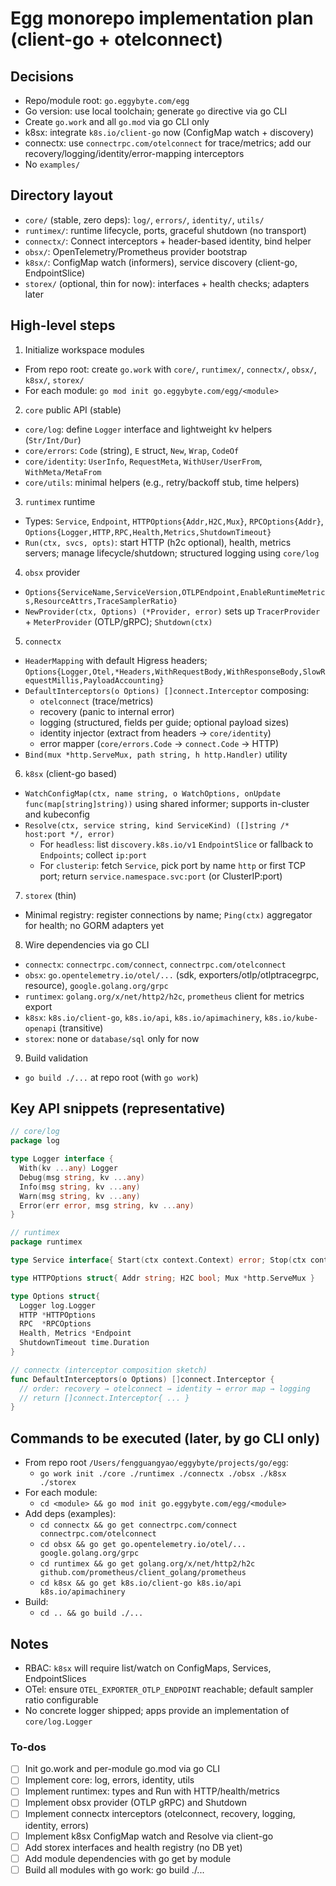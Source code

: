 <!-- ff5aa76b-da6f-4930-940c-3c264d417d82 836fbf77-a4fa-400b-9d72-c717d1eb2925 -->
# Egg monorepo implementation plan (client-go + otelconnect)

## Decisions

- Repo/module root: `go.eggybyte.com/egg`
- Go version: use local toolchain; generate `go` directive via go CLI
- Create `go.work` and all `go.mod` via go CLI only
- k8sx: integrate `k8s.io/client-go` now (ConfigMap watch + discovery)
- connectx: use `connectrpc.com/otelconnect` for trace/metrics; add our recovery/logging/identity/error-mapping interceptors
- No `examples/`

## Directory layout

- `core/` (stable, zero deps): `log/`, `errors/`, `identity/`, `utils/`
- `runtimex/`: runtime lifecycle, ports, graceful shutdown (no transport)
- `connectx/`: Connect interceptors + header-based identity, bind helper
- `obsx/`: OpenTelemetry/Prometheus provider bootstrap
- `k8sx/`: ConfigMap watch (informers), service discovery (client-go, EndpointSlice)
- `storex/` (optional, thin for now): interfaces + health checks; adapters later

## High-level steps

1) Initialize workspace modules

- From repo root: create `go.work` with `core/`, `runtimex/`, `connectx/`, `obsx/`, `k8sx/`, `storex/`
- For each module: `go mod init go.eggybyte.com/egg/<module>`

2) `core` public API (stable)

- `core/log`: define `Logger` interface and lightweight kv helpers (`Str/Int/Dur`)
- `core/errors`: `Code` (string), `E` struct, `New`, `Wrap`, `CodeOf`
- `core/identity`: `UserInfo`, `RequestMeta`, `WithUser/UserFrom`, `WithMeta/MetaFrom`
- `core/utils`: minimal helpers (e.g., retry/backoff stub, time helpers)

3) `runtimex` runtime

- Types: `Service`, `Endpoint`, `HTTPOptions{Addr,H2C,Mux}`, `RPCOptions{Addr}`, `Options{Logger,HTTP,RPC,Health,Metrics,ShutdownTimeout}`
- `Run(ctx, svcs, opts)`: start HTTP (h2c optional), health, metrics servers; manage lifecycle/shutdown; structured logging using `core/log`

4) `obsx` provider

- `Options{ServiceName,ServiceVersion,OTLPEndpoint,EnableRuntimeMetrics,ResourceAttrs,TraceSamplerRatio}`
- `NewProvider(ctx, Options) (*Provider, error)` sets up `TracerProvider` + `MeterProvider` (OTLP/gRPC); `Shutdown(ctx)`

5) `connectx`

- `HeaderMapping` with default Higress headers; `Options{Logger,Otel,*Headers,WithRequestBody,WithResponseBody,SlowRequestMillis,PayloadAccounting}`
- `DefaultInterceptors(o Options) []connect.Interceptor` composing:
  - `otelconnect` (trace/metrics)
  - recovery (panic to internal error)
  - logging (structured, fields per guide; optional payload sizes)
  - identity injector (extract from headers → `core/identity`)
  - error mapper (`core/errors.Code` → `connect.Code` → HTTP)
- `Bind(mux *http.ServeMux, path string, h http.Handler)` utility

6) `k8sx` (client-go based)

- `WatchConfigMap(ctx, name string, o WatchOptions, onUpdate func(map[string]string))` using shared informer; supports in-cluster and kubeconfig
- `Resolve(ctx, service string, kind ServiceKind) ([]string /* host:port */, error)`
  - For `headless`: list `discovery.k8s.io/v1` `EndpointSlice` or fallback to `Endpoints`; collect `ip:port`
  - For `clusterip`: fetch `Service`, pick port by name `http` or first TCP port; return `service.namespace.svc:port` (or ClusterIP:port)

7) `storex` (thin)

- Minimal registry: register connections by name; `Ping(ctx)` aggregator for health; no GORM adapters yet

8) Wire dependencies via go CLI

- `connectx`: `connectrpc.com/connect`, `connectrpc.com/otelconnect`
- `obsx`: `go.opentelemetry.io/otel/...` (sdk, exporters/otlp/otlptracegrpc, resource), `google.golang.org/grpc`
- `runtimex`: `golang.org/x/net/http2/h2c`, `prometheus` client for metrics export
- `k8sx`: `k8s.io/client-go`, `k8s.io/api`, `k8s.io/apimachinery`, `k8s.io/kube-openapi` (transitive)
- `storex`: none or `database/sql` only for now

9) Build validation

- `go build ./...` at repo root (with `go work`)

## Key API snippets (representative)

```go
// core/log
package log

type Logger interface {
  With(kv ...any) Logger
  Debug(msg string, kv ...any)
  Info(msg string, kv ...any)
  Warn(msg string, kv ...any)
  Error(err error, msg string, kv ...any)
}
```



```go
// runtimex
package runtimex

type Service interface{ Start(ctx context.Context) error; Stop(ctx context.Context) error }

type HTTPOptions struct{ Addr string; H2C bool; Mux *http.ServeMux }

type Options struct{
  Logger log.Logger
  HTTP *HTTPOptions
  RPC  *RPCOptions
  Health, Metrics *Endpoint
  ShutdownTimeout time.Duration
}
```



```go
// connectx (interceptor composition sketch)
func DefaultInterceptors(o Options) []connect.Interceptor {
  // order: recovery → otelconnect → identity → error map → logging
  // return []connect.Interceptor{ ... }
}
```

## Commands to be executed (later, by go CLI only)

- From repo root `/Users/fengguangyao/eggybyte/projects/go/egg`:
  - `go work init ./core ./runtimex ./connectx ./obsx ./k8sx ./storex`
- For each module:
  - `cd <module> && go mod init go.eggybyte.com/egg/<module>`
- Add deps (examples):
  - `cd connectx && go get connectrpc.com/connect connectrpc.com/otelconnect`
  - `cd obsx && go get go.opentelemetry.io/otel/... google.golang.org/grpc`
  - `cd runtimex && go get golang.org/x/net/http2/h2c github.com/prometheus/client_golang/prometheus`
  - `cd k8sx && go get k8s.io/client-go k8s.io/api k8s.io/apimachinery`
- Build:
  - `cd .. && go build ./...`

## Notes

- RBAC: `k8sx` will require list/watch on ConfigMaps, Services, EndpointSlices
- OTel: ensure `OTEL_EXPORTER_OTLP_ENDPOINT` reachable; default sampler ratio configurable
- No concrete logger shipped; apps provide an implementation of `core/log.Logger`

### To-dos

- [ ] Init go.work and per-module go.mod via go CLI
- [ ] Implement core: log, errors, identity, utils
- [ ] Implement runtimex: types and Run with HTTP/health/metrics
- [ ] Implement obsx provider (OTLP gRPC) and Shutdown
- [ ] Implement connectx interceptors (otelconnect, recovery, logging, identity, errors)
- [ ] Implement k8sx ConfigMap watch and Resolve via client-go
- [ ] Add storex interfaces and health registry (no DB yet)
- [ ] Add module dependencies with go get by module
- [ ] Build all modules with go work: go build ./...